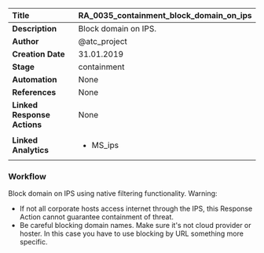 | Title                       | RA_0035_containment_block_domain_on_ips         |
|:----------------------------|:--------------------|
| **Description**             | Block domain on IPS.   |
| **Author**                  | @atc_project        |
| **Creation Date**           | 31.01.2019 |
| **Stage**                   | containment         |
| **Automation**              | None |
| **References**              | None |
| **Linked Response Actions** | None |
| **Linked Analytics**        |<ul><li>MS_ips</li></ul> |


### Workflow

Block domain on IPS using native filtering functionality.
Warning: 
- If not all corporate hosts access internet through the IPS, this Response Action cannot guarantee containment of threat.
- Be careful blocking domain names. Make sure it's not cloud provider or hoster. In this case you have to use blocking by URL something more specific.
